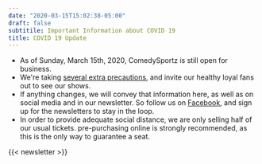 ```yaml
---
date: "2020-03-15T15:02:38-05:00"
draft: false
subtitile: Important Information about COVID 19
title: COVID 19 Update
---
```

- As of Sunday, March 15th, 2020, ComedySportz is still open for business.
- We're taking [several extra precautions](/blog/covid19precautions/), and invite our healthy loyal fans out to see our shows.
- If anything changes, we will convey that information here, as well as on social media and in our newsletter. So follow us on [Facebook](https://www.facebook.com/ComedySportzSanAntonio/), and sign up for the newsletters to stay in the loop.
- In order to provide adequate social distance, we are only selling half of our usual tickets. pre-purchasing online is strongly recommended, as this is the only way to guarantee a seat.

{{< newsletter >}}
